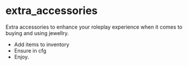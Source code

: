 # extra_accessories
Extra accessories to enhance your roleplay experience when it comes to buying and using jewellry.

- Add items to inventory
- Ensure in cfg
- Enjoy.
